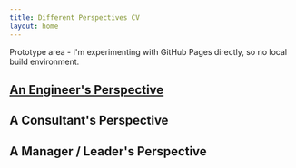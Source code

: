 ```yaml
---
title: Different Perspectives CV
layout: home
---
```


Prototype area - I'm experimenting with GitHub Pages directly, so no local build environment.

## [An Engineer's Perspective](/cv/engineering.md)
## A Consultant's Perspective
## A Manager / Leader's Perspective

